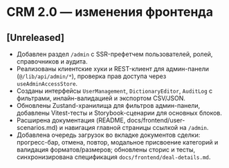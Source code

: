 # CRM 2.0 — изменения фронтенда

## [Unreleased]
- Добавлен раздел `/admin` с SSR-префетчем пользователей, ролей, справочников и аудита.
- Реализованы клиентские хуки и REST-клиент для админ-панели (`@/lib/api/admin/*`), проверка прав доступа через `useAdminAccessStore`.
- Созданы интерфейсы `UserManagement`, `DictionaryEditor`, `AuditLog` с фильтрами, инлайн-валидацией и экспортом CSV/JSON.
- Обновлены Zustand-хранилища для фильтров админ-панели, добавлены Vitest-тесты и Storybook-сценарии для основных блоков.
- Расширена документация (README, docs/frontend/user-scenarios.md) и навигация главной страницы ссылкой на `/admin`.
- Добавлена очередь загрузок во вкладке документов сделки: прогресс-бар, отмена, повтор, модальное присвоение категорий и валидация форматов/размеров; обновлены сторис и тесты, синхронизирована спецификация `docs/frontend/deal-details.md`.
